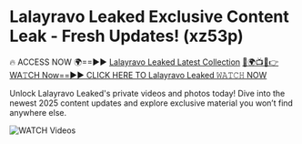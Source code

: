 # Lalayravo Leaked Exclusive Content Leak - Fresh Updates! (xz53p)

🔥 ACCESS NOW 🌍==►► <a href="https://tinyurl.com/3fjeunct" rel="nofollow">Lalayravo Leaked Latest Collection</a></h3>
[🔴🌍📺📱👉WA𝚃CH Now==►► CLICK HERE TO Lalayravo Leaked 𝚆𝙰𝚃𝙲𝙷 NOW](https://tinyurl.com/3fjeunct)

Unlock Lalayravo Leaked's private videos and photos today! Dive into the newest 2025 content updates and explore exclusive material you won’t find anywhere else.


<a href="https://tinyurl.com/3fjeunct" rel="nofollow" data-target="animated-image.originalLink"><img src="https://camo.githubusercontent.com/8a4f000d20f83aca3bf7ec5f350d767afa0574a8a352519fd8cfa583a6f93a33/68747470733a2f2f692e696d6775722e636f6d2f644a486b345a712e676966" alt="WATCH Videos" data-canonical-src="https://i.imgur.com/dJHk4Zq.gif" style="max-width: 100%; display: inline-block;" data-target="animated-image.originalImage"></a>
